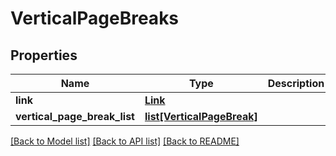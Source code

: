 # VerticalPageBreaks

## Properties
Name | Type | Description | Notes
------------ | ------------- | ------------- | -------------
**link** | [**Link**](Link.md) |  | [optional] 
**vertical_page_break_list** | [**list[VerticalPageBreak]**](VerticalPageBreak.md) |  | [optional] 

[[Back to Model list]](../README.md#documentation-for-models) [[Back to API list]](../README.md#documentation-for-api-endpoints) [[Back to README]](../README.md)


